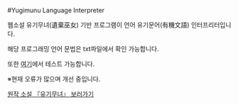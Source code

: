 #Yugimunu Language Interpreter

웹소설 유기무녀(遺棄巫女) 기반 프로그램이 언어 유기문어(有機文語) 인터프리터입니다.  

해당 프로그래밍 언어 문법은 txt파일에서 확인 가능합니다.  

또한 [여기](https://shachixu.github.io/yugimunu/)에서 테스트 가능합니다.  

※현재 오류가 많으며 개선 중입니다.

[원작 소설 『유기무녀』 보러가기](https://novelpia.com/novel/21232)
